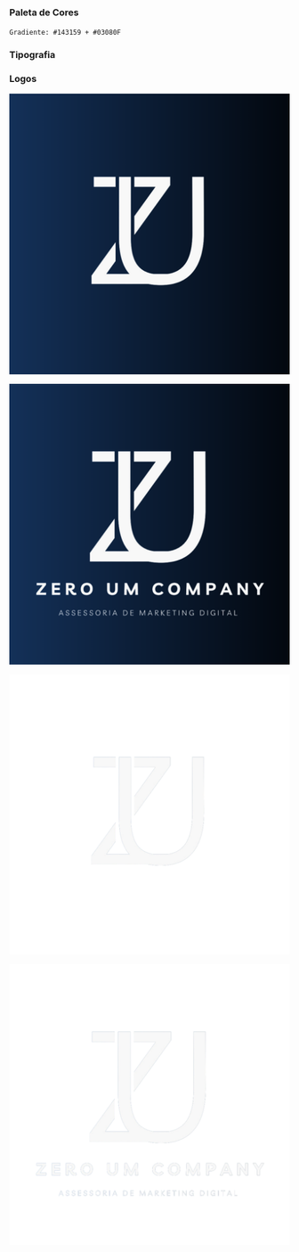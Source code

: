 ### Paleta de Cores

`Gradiente: #143159 + #03080F`

### Tipografia

### Logos

![Logo_1](../../assets/1_LOGO_ZERO_UM.png)

![Logo_2](../../assets/2_LOGO_ZERO_UM.png)

![Logo_3](../../assets/3_LOGO_SEM_FUNDO.png)

![Logo_4](../../assets/4_LOGO_SEM_FUNDO.png)